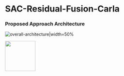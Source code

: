 # SAC-Residual-Fusion-Carla

### Proposed Approach Architecture
![overall-architecture|width=50%](https://github.com/CMVS-Lab/SAC-Residual-Fusion-CARLA/assets/56114938/83ef5fea-0778-4c0f-bfc4-b7eadd725d2f)

<img src="[https://your-image-url.type](https://github.com/CMVS-Lab/SAC-Residual-Fusion-CARLA/assets/56114938/83ef5fea-0778-4c0f-bfc4-b7eadd725d2f)https://github.com/CMVS-Lab/SAC-Residual-Fusion-CARLA/assets/56114938/83ef5fea-0778-4c0f-bfc4-b7eadd725d2f" width="100" height="100">
